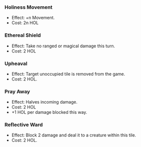 ### Holiness Movement
- Effect: +n Movement.
- Cost: 2n HOL
### Ethereal Shield
- Effect: Take no ranged or magical damage this turn.
- Cost: 2 HOL
### Upheaval
- Effect: Target unoccupied tile is removed from the game.
- Cost: 2 HOL.
### Pray Away
- Effect: Halves incoming damage.
- Cost: 2 HOL
- +1 HOL per damage blocked this way.
### Reflective Ward
- Effect: Block 2 damage and deal it to a creature within this tile.
- Cost: 2 HOL.